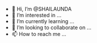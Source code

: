 - 👋 Hi, I’m @SHAILAUNDA
- 👀 I’m interested in ...
- 🌱 I’m currently learning ...
- 💞️ I’m looking to collaborate on ...
- 📫 How to reach me ...

<!---
SHAILAUNDA/SHAILAUNDA is a ✨ special ✨ repository because its `README.md` (this file) appears on your GitHub profile.
You can click the Preview link to take a look at your changes.
--->

